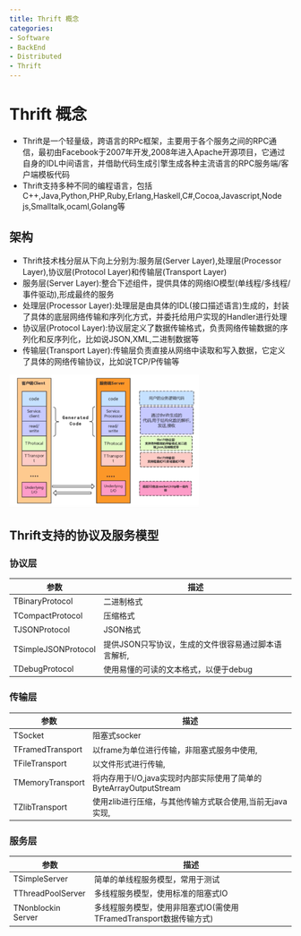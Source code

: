 ```yaml
---
title: Thrift 概念
categories:
- Software
- BackEnd
- Distributed
- Thrift
---
```

# Thrift 概念

- Thrift是一个轻量级，跨语言的RPc框架，主要用于各个服务之间的RPC通信，最初由Facebook于2007年开发,2008年进入Apache开源项目，它通过自身的IDL中间语言，并借助代码生成引擎生成各种主流语言的RPC服务端/客户端模板代码
- Thrift支持多种不同的编程语言，包括C++,Java,Python,PHP,Ruby,Erlang,Haskell,C#,Cocoa,Javascript,Node js,Smalltalk,ocaml,Golang等

## 架构

- Thrift技术栈分层从下向上分别为:服务层(Server Layer),处理层(Processor Layer),协议层(Protocol Layer)和传输层(Transport Layer)
- 服务层(Server Layer):整合下述组件，提供具体的网络IO模型(单线程/多线程/事件驱动),形成最终的服务
- 处理层(Processor Layer):处理层是由具体的IDL(接口描述语言)生成的，封装了具体的底层网络传输和序列化方式，并委托给用户实现的Handler进行处理
- 协议层(Protocol Layer):协议层定义了数据传输格式，负责网络传输数据的序列化和反序列化，比如说JSON,XML,二进制数据等
- 传输层(Transport Layer):传输层负责直接从网络中读取和写入数据，它定义了具体的网络传输协议，比如说TCP/P传输等

<img src="https://raw.githubusercontent.com/LuShan123888/Files/main/Pictures/image-20220526204050741.png" alt="image-20220526204050741" style="zoom: 33%;" />

Thrift⽀持的协议及服务模型
--------------------------------------------------------
### 协议层

| 参数                | 描述                                                 |
| ------------------- | ---------------------------------------------------- |
| TBinaryProtocol     | 二进制格式                                           |
| TCompactProtocol    | 压缩格式                                             |
| TJSONProtocol       | JSON格式                                             |
| TSimpleJSONProtocol | 提供JSON只写协议，生成的文件很容易通过脚本语言解析,|
| TDebugProtocol      | 使用易懂的可读的文本格式，以便于debug                |

### 传输层

| 参数             | 描述                                                         |
| ---------------- | ------------------------------------------------------------ |
| TSocket          | 阻塞式socker                                                 |
| TFramedTransport | 以frame为单位进行传输，非阻塞式服务中使用,                    |
| TFileTransport   | 以文件形式进行传输,                                          |
| TMemoryTransport | 将内存⽤于I/O,java实现时内部实际使⽤了简单的ByteArrayOutputStream |
| TZlibTransport   | 使⽤zlib进⾏压缩，与其他传输⽅式联合使⽤,当前⽆java实现,      |

### 服务层

| 参数               | 描述                                                         |
| ------------------ | ------------------------------------------------------------ |
| TSimpleServer      | 简单的单线程服务模型，常用于测试                              |
| TThreadPoolServer  | 多线程服务模型，使用标准的阻塞式IO                            |
| TNonblockin Server | 多线程服务模型，使用非阻塞式IO(需使用TFramedTransport数据传输方式) |

